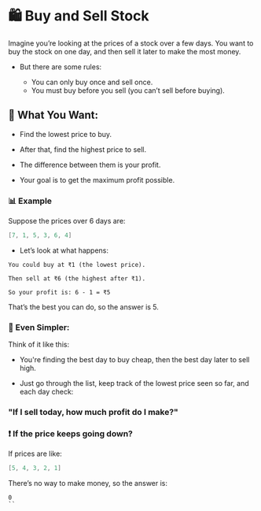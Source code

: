 # 🛍️ Buy and Sell Stock

Imagine you’re looking at the prices of a stock over a few days.
You want to buy the stock on one day, and then sell it later to make the most money.

- But there are some rules:

  - You can only buy once and sell once.
  - You must buy before you sell (you can’t sell before buying).

## 🧠 What You Want:

- Find the lowest price to buy.

- After that, find the highest price to sell.

- The difference between them is your profit.

- Your goal is to get the maximum profit possible.

### 📊 Example

Suppose the prices over 6 days are:

```java
[7, 1, 5, 3, 6, 4]
```
- Let’s look at what happens:

```
You could buy at ₹1 (the lowest price).

Then sell at ₹6 (the highest after ₹1).

So your profit is: 6 - 1 = ₹5
```

That’s the best you can do, so the answer is 5.

### 🧃 Even Simpler:

Think of it like this:

- You're finding the best day to buy cheap, then the best day later to sell high.

- Just go through the list, keep track of the lowest price seen so far, and each day check:

### "If I sell today, how much profit do I make?"

### ❗ If the price keeps going down?

If prices are like:

```java
[5, 4, 3, 2, 1]
```

There’s no way to make money, so the answer is:

```
0
``
